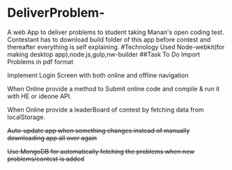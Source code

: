 # DeliverProblem-
A web App to deliver problems to student taking Manan's open coding test.
Contestant has to download build folder of this app before contest and thereafter everything is self explaining.
#Technology Used
 Node-webkit(for making desktop app),node.js,gulp,nw-builder
##Task To Do
 Import Problems in pdf format
 
 Implement Login Screen with both online and offline navigation
 
 When Online provide a method to Submit online code and compile & run it with HE or ideone API.
 
 When Online provide a leaderBoard of contest by fetching data from localStorage.
 
 ~~Auto-update app when something changes instead of manually downloading app all over again~~
 
 ~~Use MongoDB for automatically fetching the problems when new problems/contest is added~~
